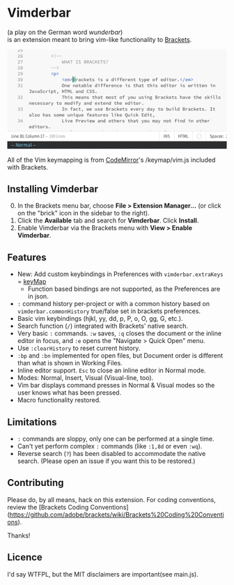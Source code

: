 # Vimderbar
(a play on the German word _wunderbar_)  
is an extension meant to bring vim-like functionality to 
[Brackets](http://brackets.io).

![""](sc.png)

All of the Vim keymapping is from [CodeMirror](http://codemirror.net)'s 
/keymap/vim.js included with Brackets.

## Installing Vimderbar
0. In the Brackets menu bar, choose **File > Extension Manager...** 
(or click on the "brick" icon in the sidebar to the right).
0. Click the **Available** tab and search for **Vimderbar**. Click **Install**.
0. Enable Vimderbar via the Brackets menu with **View > Enable Vimderbar**.

## Features
+ New: Add custom keybindings in Preferences with `vimderbar.extraKeys` = [keyMap](http://codemirror.net/doc/manual.html#keymaps)
  + Function based bindings are not supported, as the Preferences are in json.
+ `:` command history per-project or with a common history based on 
`vimderbar.commonHistory` true/false set in brackets preferences.
+ Basic vim keybindings (hjkl, yy, dd, p, P, o, O, gg, G, etc.).
+ Search function (`/`) integrated with Brackets' native search.
+ Very basic `:` commands. `:w` saves, `:q` closes the document or the inline 
editor in focus, and `:e` opens the "Navigate > Quick Open" menu.
+ Use `:clearHistory` to reset current history.
+ `:bp` and `:bn` implemented for open files, but Document order is different
than what is shown in Working Files.
+ Inline editor support. `Esc` to close an inline editor in Normal mode.
+ Modes: Normal, Insert, Visual (Visual-line, too).
+ Vim bar displays command presses in Normal & Visual modes so the user knows what
has been pressed.
+ Macro functionality restored.

## Limitations
+ `:` commands are sloppy, only one can be performed at a single time.
+ Can't yet perform complex `:` commands (like `:1,8d` or even `:wq`).
+ Reverse search (`?`) has been disabled to accommodate the native 
search. (Please open an issue if you want this to be restored.)

## Contributing
Please do, by all means, hack on this extension. For coding conventions,
review the 
[Brackets Coding Conventions]
(https://github.com/adobe/brackets/wiki/Brackets%20Coding%20Conventions).

Thanks!

## Licence
I'd say WTFPL, but the MIT disclaimers are important(see main.js).
